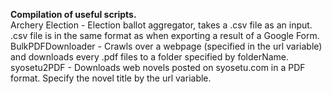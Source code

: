 <b>Compilation of useful scripts.</b><br />
Archery Election - Election ballot aggregator, takes a .csv file as an input. .csv file is in the same format as when exporting a result of a Google Form.<br />
BulkPDFDownloader - Crawls over a webpage (specified in the url variable) and downloads every .pdf files to a folder specified by folderName.<br />
syosetu2PDF - Downloads web novels posted on syosetu.com in a PDF format. Specify the novel title by the url variable.